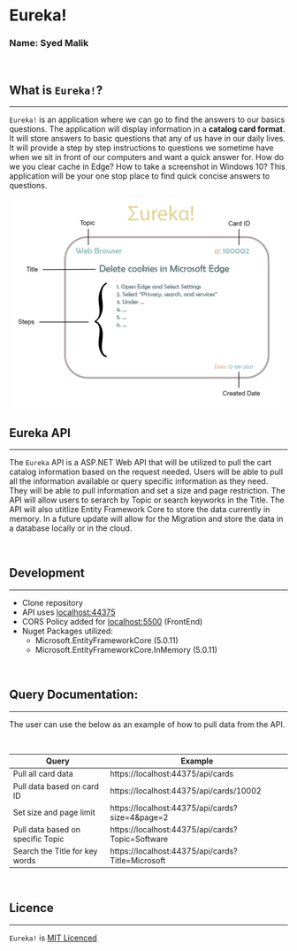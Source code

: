 # Eureka!

### Name: Syed Malik

<br>

## What is `Eureka!`?

---

`Eureka!` is an application where we can go to find the answers to our basics questions. The application will display information in a **catalog card format**. It will store answers to basic questions that any of us have in our daily lives. It will provide a step by step instructions to questions we sometime have when we sit in front of our computers and want a quick answer for. How do we you clear cache in Edge? How to take a screenshot in Windows 10? This application will be your one stop place to find quick concise answers to questions.

<p align="center">
  <img width="500" src="Eureka.png" alt="Eureka Application Sample Image">
</p>

## Eureka API

---

The `Eureka` API is a ASP.NET Web API that will be utilized to pull the cart catalog information based on the request needed. Users will be able to pull all the information available or query specific information as they need. They will be able to pull information and set a size and page restriction. The API will allow users to serarch by Topic or search keyworks in the Title. The API will also utitlize Entity Framework Core to store the data currently in memory. In a future update will allow for the Migration and store the data in a database locally or in the cloud.

<br>

## Development

---

- Clone repository
- API uses [localhost:44375](https://localhost:44375)
- CORS Policy added for [localhost:5500](http://localhost:5500) (FrontEnd)
- Nuget Packages utilized:
  - Microsoft.EntityFrameworkCore (5.0.11)
  - Microsoft.EntityFrameworkCore.InMemory (5.0.11)

<br>

## Query Documentation:

---

The user can use the below as an example of how to pull data from the API.

<br>

| Query                             | Example                                           |
| --------------------------------- | ------------------------------------------------- |
| Pull all card data                | https://localhost:44375/api/cards                 |
| Pull data based on card ID        | https://localhost:44375/api/cards/10002           |
| Set size and page limit           | https://localhost:44375/api/cards?size=4&page=2   |
| Pull data based on specific Topic | https://localhost:44375/api/cards?Topic=Software  |
| Search the Title for key words    | https://localhost:44375/api/cards?Title=Microsoft |

<br>

## Licence

---

`Eureka!` is [MIT Licenced](LICENSE.md)
